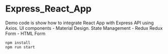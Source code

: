 # Express_React_App

Demo code is show how to integrate React App with Express API using Axios. 
UI components -  Material Design.
State Management - Redux
Redux Form - HTML Form

```
npm install
npm run start
```
